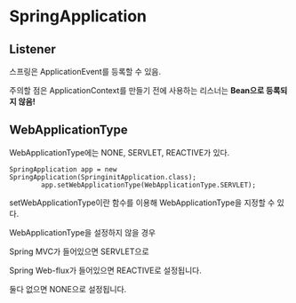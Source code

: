 # SpringApplication

## Listener

스프링은 ApplicationEvent를 등록할 수 있음.

주의할 점은 ApplicationContext를 만들기 전에 사용하는 리스너는  **Bean으로 등록되지 않음!**

## WebApplicationType

WebApplicationType에는 NONE, SERVLET, REACTIVE가 있다.
```
SpringApplication app = new SpringApplication(SpringinitApplication.class);
        app.setWebApplicationType(WebApplicationType.SERVLET);
```

setWebApplicationType이란 함수를 이용해 WebApplicationType을 지정할 수 있다.

WebApplicationType을 설정하지 않을 경우 

Spring MVC가 들어있으면 SERVLET으로

Spring Web-flux가 들어있으면 REACTIVE로 설정됩니다.

둘다 없으면 NONE으로 설정됩니다.
 
